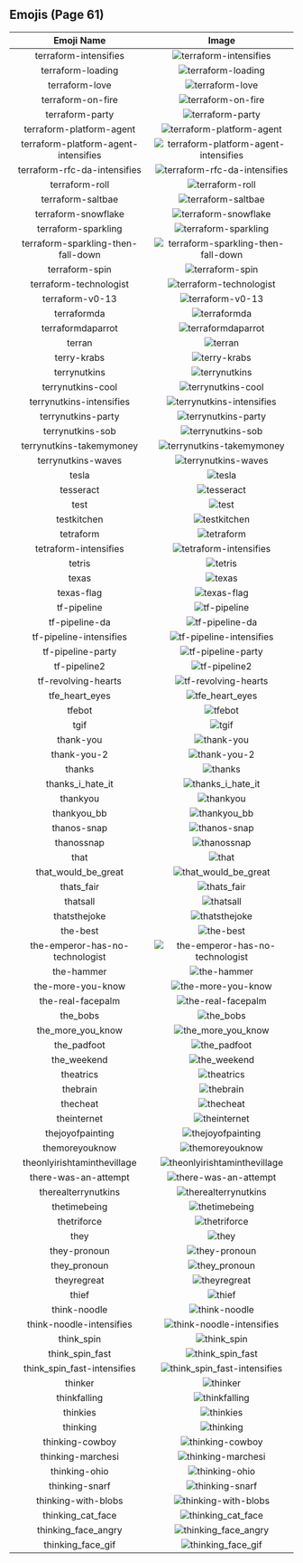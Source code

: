 
  ## Emojis (Page 61)
  |Emoji Name|Image|
  | :-: | :-: |
  |terraform-intensifies| ![terraform-intensifies](/output/terraform-intensifies.gif)|
  |terraform-loading| ![terraform-loading](/output/terraform-loading.gif)|
  |terraform-love| ![terraform-love](/output/terraform-love.png)|
  |terraform-on-fire| ![terraform-on-fire](/output/terraform-on-fire.gif)|
  |terraform-party| ![terraform-party](/output/terraform-party.gif)|
  |terraform-platform-agent| ![terraform-platform-agent](/output/terraform-platform-agent.png)|
  |terraform-platform-agent-intensifies| ![terraform-platform-agent-intensifies](/output/terraform-platform-agent-intensifies.gif)|
  |terraform-rfc-da-intensifies| ![terraform-rfc-da-intensifies](/output/terraform-rfc-da-intensifies.gif)|
  |terraform-roll| ![terraform-roll](/output/terraform-roll.gif)|
  |terraform-saltbae| ![terraform-saltbae](/output/terraform-saltbae)|
  |terraform-snowflake| ![terraform-snowflake](/output/terraform-snowflake.png)|
  |terraform-sparkling| ![terraform-sparkling](/output/terraform-sparkling.gif)|
  |terraform-sparkling-then-fall-down| ![terraform-sparkling-then-fall-down](/output/terraform-sparkling-then-fall-down.gif)|
  |terraform-spin| ![terraform-spin](/output/terraform-spin.gif)|
  |terraform-technologist| ![terraform-technologist](/output/terraform-technologist.png)|
  |terraform-v0-13| ![terraform-v0-13](/output/terraform-v0-13.png)|
  |terraformda| ![terraformda](/output/terraformda)|
  |terraformdaparrot| ![terraformdaparrot](/output/terraformdaparrot.gif)|
  |terran| ![terran](/output/terran.png)|
  |terry-krabs| ![terry-krabs](/output/terry-krabs.png)|
  |terrynutkins| ![terrynutkins](/output/terrynutkins.png)|
  |terrynutkins-cool| ![terrynutkins-cool](/output/terrynutkins-cool.png)|
  |terrynutkins-intensifies| ![terrynutkins-intensifies](/output/terrynutkins-intensifies.gif)|
  |terrynutkins-party| ![terrynutkins-party](/output/terrynutkins-party.gif)|
  |terrynutkins-sob| ![terrynutkins-sob](/output/terrynutkins-sob.png)|
  |terrynutkins-takemymoney| ![terrynutkins-takemymoney](/output/terrynutkins-takemymoney.png)|
  |terrynutkins-waves| ![terrynutkins-waves](/output/terrynutkins-waves.gif)|
  |tesla| ![tesla](/output/tesla.jpg)|
  |tesseract| ![tesseract](/output/tesseract.jpg)|
  |test| ![test](/output/test.gif)|
  |testkitchen| ![testkitchen](/output/testkitchen.png)|
  |tetraform| ![tetraform](/output/tetraform.png)|
  |tetraform-intensifies| ![tetraform-intensifies](/output/tetraform-intensifies.gif)|
  |tetris| ![tetris](/output/tetris.png)|
  |texas| ![texas](/output/texas.jpg)|
  |texas-flag| ![texas-flag](/output/texas-flag.png)|
  |tf-pipeline| ![tf-pipeline](/output/tf-pipeline)|
  |tf-pipeline-da| ![tf-pipeline-da](/output/tf-pipeline-da)|
  |tf-pipeline-intensifies| ![tf-pipeline-intensifies](/output/tf-pipeline-intensifies)|
  |tf-pipeline-party| ![tf-pipeline-party](/output/tf-pipeline-party)|
  |tf-pipeline2| ![tf-pipeline2](/output/tf-pipeline2)|
  |tf-revolving-hearts| ![tf-revolving-hearts](/output/tf-revolving-hearts.png)|
  |tfe_heart_eyes| ![tfe_heart_eyes](/output/tfe_heart_eyes.png)|
  |tfebot| ![tfebot](/output/tfebot.png)|
  |tgif| ![tgif](/output/tgif.jpg)|
  |thank-you| ![thank-you](/output/thank-you.png)|
  |thank-you-2| ![thank-you-2](/output/thank-you-2.png)|
  |thanks| ![thanks](/output/thanks.gif)|
  |thanks_i_hate_it| ![thanks_i_hate_it](/output/thanks_i_hate_it.jpg)|
  |thankyou| ![thankyou](/output/thankyou.png)|
  |thankyou_bb| ![thankyou_bb](/output/thankyou_bb.gif)|
  |thanos-snap| ![thanos-snap](/output/thanos-snap.gif)|
  |thanossnap| ![thanossnap](/output/thanossnap.gif)|
  |that| ![that](/output/that.gif)|
  |that_would_be_great| ![that_would_be_great](/output/that_would_be_great.jpg)|
  |thats_fair| ![thats_fair](/output/thats_fair.png)|
  |thatsall| ![thatsall](/output/thatsall.png)|
  |thatsthejoke| ![thatsthejoke](/output/thatsthejoke.png)|
  |the-best| ![the-best](/output/the-best.png)|
  |the-emperor-has-no-technologist| ![the-emperor-has-no-technologist](/output/the-emperor-has-no-technologist)|
  |the-hammer| ![the-hammer](/output/the-hammer.png)|
  |the-more-you-know| ![the-more-you-know](/output/the-more-you-know.png)|
  |the-real-facepalm| ![the-real-facepalm](/output/the-real-facepalm.png)|
  |the_bobs| ![the_bobs](/output/the_bobs.jpg)|
  |the_more_you_know| ![the_more_you_know](/output/the_more_you_know.gif)|
  |the_padfoot| ![the_padfoot](/output/the_padfoot.png)|
  |the_weekend| ![the_weekend](/output/the_weekend.png)|
  |theatrics| ![theatrics](/output/theatrics.jpg)|
  |thebrain| ![thebrain](/output/thebrain.png)|
  |thecheat| ![thecheat](/output/thecheat.gif)|
  |theinternet| ![theinternet](/output/theinternet.png)|
  |thejoyofpainting| ![thejoyofpainting](/output/thejoyofpainting.jpg)|
  |themoreyouknow| ![themoreyouknow](/output/themoreyouknow.jpg)|
  |theonlyirishtaminthevillage| ![theonlyirishtaminthevillage](/output/theonlyirishtaminthevillage.png)|
  |there-was-an-attempt| ![there-was-an-attempt](/output/there-was-an-attempt.png)|
  |therealterrynutkins| ![therealterrynutkins](/output/therealterrynutkins.png)|
  |thetimebeing| ![thetimebeing](/output/thetimebeing.jpg)|
  |thetriforce| ![thetriforce](/output/thetriforce.png)|
  |they| ![they](/output/they.jpg)|
  |they-pronoun| ![they-pronoun](/output/they-pronoun.png)|
  |they_pronoun| ![they_pronoun](/output/they_pronoun.png)|
  |theyregreat| ![theyregreat](/output/theyregreat.png)|
  |thief| ![thief](/output/thief.gif)|
  |think-noodle| ![think-noodle](/output/think-noodle.png)|
  |think-noodle-intensifies| ![think-noodle-intensifies](/output/think-noodle-intensifies.gif)|
  |think_spin| ![think_spin](/output/think_spin.gif)|
  |think_spin_fast| ![think_spin_fast](/output/think_spin_fast.gif)|
  |think_spin_fast-intensifies| ![think_spin_fast-intensifies](/output/think_spin_fast-intensifies.gif)|
  |thinker| ![thinker](/output/thinker.jpg)|
  |thinkfalling| ![thinkfalling](/output/thinkfalling.gif)|
  |thinkies| ![thinkies](/output/thinkies.png)|
  |thinking| ![thinking](/output/thinking.gif)|
  |thinking-cowboy| ![thinking-cowboy](/output/thinking-cowboy.png)|
  |thinking-marchesi| ![thinking-marchesi](/output/thinking-marchesi.png)|
  |thinking-ohio| ![thinking-ohio](/output/thinking-ohio.gif)|
  |thinking-snarf| ![thinking-snarf](/output/thinking-snarf.png)|
  |thinking-with-blobs| ![thinking-with-blobs](/output/thinking-with-blobs.png)|
  |thinking_cat_face| ![thinking_cat_face](/output/thinking_cat_face.png)|
  |thinking_face_angry| ![thinking_face_angry](/output/thinking_face_angry.png)|
  |thinking_face_gif| ![thinking_face_gif](/output/thinking_face_gif.gif)|
  